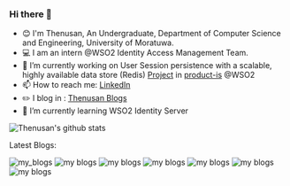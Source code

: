 ### Hi there 👋

<!--
**sthenusan/sthenusan** is a ✨ _special_ ✨ repository because its `README.md` (this file) appears on your GitHub profile.-->

- :blush: I'm Thenusan, An Undergraduate, Department of Computer Science and Engineering, University of Moratuwa.
- :computer: I am an intern @WSO2 Identity Access Management Team.
- 🔭 I’m currently working on User Session persistence with a scalable, highly available data store (Redis) [Project](https://github.com/wso2/product-is/issues/10453) in [product-is](https://github.com/wso2/product-is) @WSO2
- 📫 How to reach me: [LinkedIn](www.linkedin.com/in/sthenusan)
- :pencil2:  I blog in : [Thenusan Blogs](https://sthenusan.medium.com/)
- 🌱 I’m currently learning WSO2 Identity Server 
<!---- 😄 Pronouns: ...
- ⚡ Fun fact: ...
- 👯 I’m looking to collaborate on ... 
- 🤔 I’m looking for help with ...-->

![Thenusan's github stats](https://github-readme-stats.vercel.app/api?username=sthenusan&show_icons=true&theme=radical)



Latest Blogs:

![my_blogs](https://github-readme-medium-recent-article.vercel.app/medium/@sthenusan/1)
![my blogs](https://github-readme-medium-recent-article.vercel.app/medium/@sthenusan/4)
![my blogs](https://github-readme-medium-recent-article.vercel.app/medium/@sthenusan/5)
![my blogs](https://github-readme-medium-recent-article.vercel.app/medium/@sthenusan/6)
![my blogs](https://github-readme-medium-recent-article.vercel.app/medium/@sthenusan/7)
![my blogs](https://github-readme-medium-recent-article.vercel.app/medium/@sthenusan/8)
![my blogs](https://github-readme-medium-recent-article.vercel.app/medium/@sthenusan/9)

